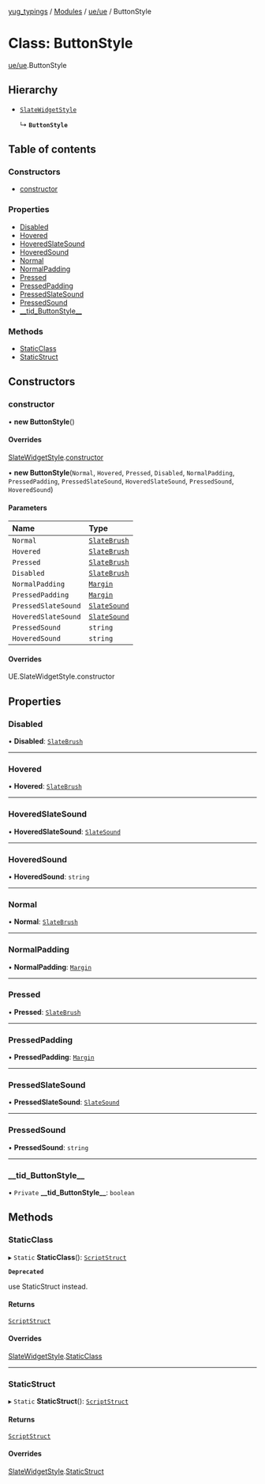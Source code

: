 [yug_typings](../README.md) / [Modules](../modules.md) / [ue/ue](../modules/ue_ue.md) / ButtonStyle

# Class: ButtonStyle

[ue/ue](../modules/ue_ue.md).ButtonStyle

## Hierarchy

- [`SlateWidgetStyle`](ue_ue.SlateWidgetStyle.md)

  ↳ **`ButtonStyle`**

## Table of contents

### Constructors

- [constructor](ue_ue.ButtonStyle.md#constructor)

### Properties

- [Disabled](ue_ue.ButtonStyle.md#disabled)
- [Hovered](ue_ue.ButtonStyle.md#hovered)
- [HoveredSlateSound](ue_ue.ButtonStyle.md#hoveredslatesound)
- [HoveredSound](ue_ue.ButtonStyle.md#hoveredsound)
- [Normal](ue_ue.ButtonStyle.md#normal)
- [NormalPadding](ue_ue.ButtonStyle.md#normalpadding)
- [Pressed](ue_ue.ButtonStyle.md#pressed)
- [PressedPadding](ue_ue.ButtonStyle.md#pressedpadding)
- [PressedSlateSound](ue_ue.ButtonStyle.md#pressedslatesound)
- [PressedSound](ue_ue.ButtonStyle.md#pressedsound)
- [\_\_tid\_ButtonStyle\_\_](ue_ue.ButtonStyle.md#__tid_buttonstyle__)

### Methods

- [StaticClass](ue_ue.ButtonStyle.md#staticclass)
- [StaticStruct](ue_ue.ButtonStyle.md#staticstruct)

## Constructors

### constructor

• **new ButtonStyle**()

#### Overrides

[SlateWidgetStyle](ue_ue.SlateWidgetStyle.md).[constructor](ue_ue.SlateWidgetStyle.md#constructor)

• **new ButtonStyle**(`Normal`, `Hovered`, `Pressed`, `Disabled`, `NormalPadding`, `PressedPadding`, `PressedSlateSound`, `HoveredSlateSound`, `PressedSound`, `HoveredSound`)

#### Parameters

| Name | Type |
| :------ | :------ |
| `Normal` | [`SlateBrush`](ue_ue.SlateBrush.md) |
| `Hovered` | [`SlateBrush`](ue_ue.SlateBrush.md) |
| `Pressed` | [`SlateBrush`](ue_ue.SlateBrush.md) |
| `Disabled` | [`SlateBrush`](ue_ue.SlateBrush.md) |
| `NormalPadding` | [`Margin`](ue_ue.Margin.md) |
| `PressedPadding` | [`Margin`](ue_ue.Margin.md) |
| `PressedSlateSound` | [`SlateSound`](ue_ue.SlateSound.md) |
| `HoveredSlateSound` | [`SlateSound`](ue_ue.SlateSound.md) |
| `PressedSound` | `string` |
| `HoveredSound` | `string` |

#### Overrides

UE.SlateWidgetStyle.constructor

## Properties

### Disabled

• **Disabled**: [`SlateBrush`](ue_ue.SlateBrush.md)

___

### Hovered

• **Hovered**: [`SlateBrush`](ue_ue.SlateBrush.md)

___

### HoveredSlateSound

• **HoveredSlateSound**: [`SlateSound`](ue_ue.SlateSound.md)

___

### HoveredSound

• **HoveredSound**: `string`

___

### Normal

• **Normal**: [`SlateBrush`](ue_ue.SlateBrush.md)

___

### NormalPadding

• **NormalPadding**: [`Margin`](ue_ue.Margin.md)

___

### Pressed

• **Pressed**: [`SlateBrush`](ue_ue.SlateBrush.md)

___

### PressedPadding

• **PressedPadding**: [`Margin`](ue_ue.Margin.md)

___

### PressedSlateSound

• **PressedSlateSound**: [`SlateSound`](ue_ue.SlateSound.md)

___

### PressedSound

• **PressedSound**: `string`

___

### \_\_tid\_ButtonStyle\_\_

• `Private` **\_\_tid\_ButtonStyle\_\_**: `boolean`

## Methods

### StaticClass

▸ `Static` **StaticClass**(): [`ScriptStruct`](ue_ue.ScriptStruct.md)

**`Deprecated`**

use StaticStruct instead.

#### Returns

[`ScriptStruct`](ue_ue.ScriptStruct.md)

#### Overrides

[SlateWidgetStyle](ue_ue.SlateWidgetStyle.md).[StaticClass](ue_ue.SlateWidgetStyle.md#staticclass)

___

### StaticStruct

▸ `Static` **StaticStruct**(): [`ScriptStruct`](ue_ue.ScriptStruct.md)

#### Returns

[`ScriptStruct`](ue_ue.ScriptStruct.md)

#### Overrides

[SlateWidgetStyle](ue_ue.SlateWidgetStyle.md).[StaticStruct](ue_ue.SlateWidgetStyle.md#staticstruct)
